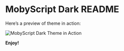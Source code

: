 # MobyScript Dark README

Here’s a preview of theme in action:

![MobyScript Dark Theme in Action](./assets/mobyscript-dark-preview.gif)


**Enjoy!**

